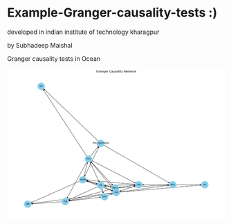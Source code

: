 # Example-Granger-causality-tests  :)

developed in indian institute of technology kharagpur



by Subhadeep Maishal





Granger causality tests in Ocean





![Figure](https://github.com/subhadeep-maishal/Example-Granger-causality-tests/raw/main/fig.png)

